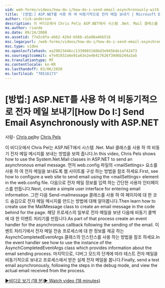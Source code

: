 ```yaml
---
uid: web-forms/videos/how-do-i/how-do-i-send-email-asynchronously-with-aspnet
title: '[방법:] ASP.NET를 사용 하 여 비동기적으로 전자 메일 보내기 | Microsoft Docs'
author: rick-anderson
description: 이 비디오에서 Chris Pel는 ASP.NET에서 시스템 .Net. Mail 클래스를 사용 하 여 비동기 전자 메일 메시지를 보내는 방법을 보여 줍니다. 먼저 웹 si를 구성 하는 방법을 참조 하세요.
ms.author: riande
ms.date: 09/24/2008
ms.assetid: 77a5c8fa-ebb2-426d-b56b-a5a98a46b516
msc.legacyurl: /web-forms/videos/how-do-i/how-do-i-send-email-asynchronously-with-aspnet
msc.type: video
ms.openlocfilehash: ea29823446cc1339003160bd3e945bde1af42473
ms.sourcegitcommit: e7e91932a6e91a63e2e46417626f39d6b244a3ab
ms.translationtype: MT
ms.contentlocale: ko-KR
ms.lasthandoff: 03/06/2020
ms.locfileid: "78516173"
---
```

# <a name="how-do-i-send-email-asynchronously-with-aspnet"></a><span data-ttu-id="1a2d9-104">[방법:] ASP.NET를 사용 하 여 비동기적으로 전자 메일 보내기</span><span class="sxs-lookup"><span data-stu-id="1a2d9-104">[How Do I:] Send Email Asynchronously with ASP.NET</span></span>

<span data-ttu-id="1a2d9-105">사람- [Chris pel](https://twitter.com/chrispels)</span><span class="sxs-lookup"><span data-stu-id="1a2d9-105">by [Chris Pels](https://twitter.com/chrispels)</span></span>

<span data-ttu-id="1a2d9-106">이 비디오에서 Chris Pel는 ASP.NET에서 시스템 .Net. Mail 클래스를 사용 하 여 비동기 전자 메일 메시지를 보내는 방법을 보여 줍니다.</span><span class="sxs-lookup"><span data-stu-id="1a2d9-106">In this video, Chris Pels shows how to use the System.Net.Mail classes in ASP.NET to send an asynchronous email message.</span></span> <span data-ttu-id="1a2d9-107">먼저 web.config 파일의 &lt;mailSettings&gt; 요소를 사용 하 여 전자 메일을 보내도록 웹 사이트를 구성 하는 방법을 참조 하세요.</span><span class="sxs-lookup"><span data-stu-id="1a2d9-107">First, see how to configure a web site to send email using the &lt;mailSettings&gt; element in the web.config file.</span></span> <span data-ttu-id="1a2d9-108">다음으로 전자 메일 정보를 입력 하는 간단한 사용자 인터페이스를 만듭니다.</span><span class="sxs-lookup"><span data-stu-id="1a2d9-108">Next, create a simple user interface for entering email information.</span></span> <span data-ttu-id="1a2d9-109">그런 다음 Send-mailmessage 클래스를 사용 하 여 페이지에 대 한 코드 숨김으로 전자 메일 메시지를 만드는 방법에 대해 알아봅니다.</span><span class="sxs-lookup"><span data-stu-id="1a2d9-109">Then learn how to create use the MailMessage class to create an email message in the code behind for the page.</span></span> <span data-ttu-id="1a2d9-110">해당 프로세스의 일부로 전자 메일을 보낸 다음에 비동기 콜백에 대 한 이벤트 처리기를 만듭니다.</span><span class="sxs-lookup"><span data-stu-id="1a2d9-110">As part of that process create an event handler for the asynchronous callback following the sending of the email.</span></span> <span data-ttu-id="1a2d9-111">이벤트 처리기에서 전자 메일 전송 프로세스에 대 한 정보를 제공 하는 AsynchCompletedEventArgs 클래스의 인스턴스를 사용 하는 방법을 참조 하세요.</span><span class="sxs-lookup"><span data-stu-id="1a2d9-111">In the event handler see how to use the instance of the AsynchCompletedEventArgs class which provides information about the email sending process.</span></span> <span data-ttu-id="1a2d9-112">마지막으로, 디버그 모드의 단계에 따라 테스트 전자 메일을 비동기적으로 보내고 프로세스에서 받은 실제 전자 메일을 봅니다.</span><span class="sxs-lookup"><span data-stu-id="1a2d9-112">Finally, send a test email asynchronously, following the steps in the debug mode, and view the actual email received from the process.</span></span>

[<span data-ttu-id="1a2d9-113">&#9654;비디오 보기 (18 분)</span><span class="sxs-lookup"><span data-stu-id="1a2d9-113">&#9654; Watch video (18 minutes)</span></span>](https://channel9.msdn.com/Blogs/ASP-NET-Site-Videos/how-do-i-send-email-asynchronously-with-aspnet)
